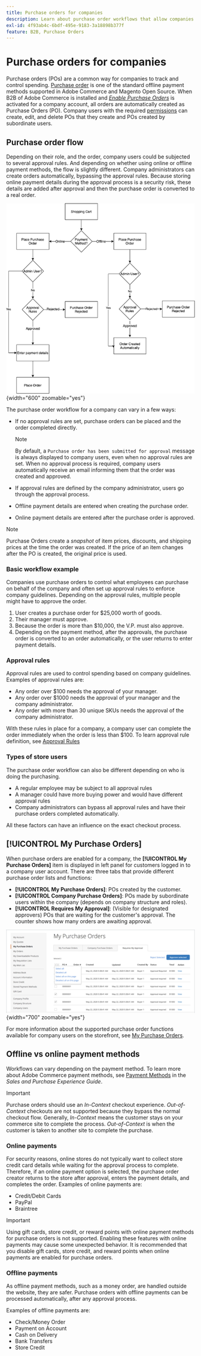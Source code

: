 ```yaml
---
title: Purchase orders for companies
description: Learn about purchase order workflows that allow companies to track and control spending.
exl-id: 4f93ab4c-6bdf-495e-9183-3a18898b377f
feature: B2B, Purchase Orders
---
```

# Purchase orders for companies

Purchase orders (POs) are a common way for companies to track and control spending. [Purchase order](../stores-purchase/purchase-order.md) is one of the standard offline payment methods supported in Adobe Commerce and Magento Open Source. When B2B of Adobe Commerce is installed and [_Enable Purchase Orders_](account-company-manage.md#advanced-settings) is activated for a company account, all orders are automatically created as Purchase Orders (PO). Company users with the required [permissions](account-company-roles-permissions.md) can create, edit, and delete POs that they create and POs created by subordinate users.

## Purchase order flow

Depending on their role, and the order, company users could be subjected to several approval rules. And depending on whether using online or offline payment methods, the flow is slightly different. Company administrators can create orders automatically, bypassing the approval rules. Because storing online payment details during the approval process is a security risk, these details are added after approval and then the purchase order is converted to a real order.

![Purchase order flow](./assets/purchase-order-flow.png){width="600" zoomable="yes"}

The purchase order workflow for a company can vary in a few ways:

- If no approval rules are set, purchase orders can be placed and the order completed directly.

   >[!NOTE]
   >
   >By default, a `Purchase order has been submitted for approval` message is always displayed to company users, even when no approval rules are set. When no approval process is required, company users automatically receive an email informing them that the order was created and approved.
   
- If approval rules are defined by the company administrator, users go through the approval process.
- Offline payment details are entered when creating the purchase order.
- Online payment details are entered after the purchase order is approved.

>[!NOTE]
>
>Purchase Orders create a _snapshot_ of item prices, discounts, and shipping prices at the time the order was created. If the price of an item changes after the PO is created, the original price is used.

### Basic workflow example

Companies use purchase orders to control what employees can purchase on behalf of the company and often set up approval rules to enforce company guidelines. Depending on the approval rules, multiple people might have to approve the order.

1. User creates a purchase order for $25,000 worth of goods.
1. Their manager must approve.
1. Because the order is more than $10,000, the V.P. must also approve.
1. Depending on the payment method, after the approvals, the purchase order is converted to an order automatically, or the user returns to enter payment details.

### Approval rules

Approval rules are used to control spending based on company guidelines. Examples of approval rules are:

- Any order over $100 needs the approval of your manager.
- Any order over $1000 needs the approval of your manager and the company administrator.
- Any order with more than 30 unique SKUs needs the approval of the company administrator.

With these rules in place for a company, a company user can complete the order immediately when the order is less than $100. To learn approval rule definition, see [Approval Rules](account-dashboard-approval-rules.md)

### Types of store users

The purchase order workflow can also be different depending on who is doing the purchasing.

- A regular employee may be subject to all approval rules
- A manager could have more buying power and would have different approval rules
- Company administrators can bypass all approval rules and have their purchase orders completed automatically.

All these factors can have an influence on the exact checkout process.

## [!UICONTROL My Purchase Orders]

When purchase orders are enabled for a company, the **[!UICONTROL My Purchase Orders]** item is displayed in left panel for customers logged in to a company user account. There are three tabs that provide different purchase order lists and functions:

- **[!UICONTROL My Purchase Orders]**: POs created by the customer.
- **[!UICONTROL Company Purchase Orders]**: POs made by subordinate users within the company (depends on company structure and roles).
- **[!UICONTROL Requires My Approval]**: (Visible for designated approvers) POs that are waiting for the customer's approval. The counter shows how many orders are awaiting approval.

![My Purchase Orders](./assets/account-dashboard-my-purchase-orders.png){width="700" zoomable="yes"}

For more information about the supported purchase order functions available for company users on the storefront, see [My Purchase Orders](account-dashboard-my-purchase-orders.md).

## Offline vs online payment methods

Workflows can vary depending on the payment method. To learn more about Adobe Commerce payment methods, see [Payment Methods](../stores-purchase/payments.md) in the _Sales and Purchase Experience Guide_.

>[!IMPORTANT]
>
>Purchase orders should use an _In-Context_ checkout experience. _Out-of-Context_ checkouts are not supported because they bypass the normal checkout flow. Generally, _In-Context_ means the customer stays on your commerce site to complete the process. _Out-of-Context_ is when the customer is taken to another site to complete the purchase.

### Online payments

For security reasons, online stores do not typically want to collect store credit card details while waiting for the approval process to complete. Therefore, if an online payment option is selected, the purchase order creator returns to the store after approval, enters the payment details, and completes the order. Examples of online payments are:

- Credit/Debit Cards
- PayPal
- Braintree

>[!IMPORTANT]
>
>Using gift cards, store credit, or reward points with online payment methods for purchase orders is not supported. Enabling these features with online payments may cause some unexpected behavior. It is recommended that you disable gift cards, store credit, and reward points when online payments are enabled for purchase orders.

### Offline payments

As offline payment methods, such as a money order, are handled outside the website, they are safer. Purchase orders with offline payments can be processed automatically, after any approval process.

Examples of offline payments are:

- Check/Money Order
- Payment on Account
- Cash on Delivery
- Bank Transfers
- Store Credit
